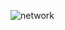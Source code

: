 ![network](https://user-images.githubusercontent.com/75454363/114164752-564a6f80-9934-11eb-91f3-6111c2de2069.gif)
